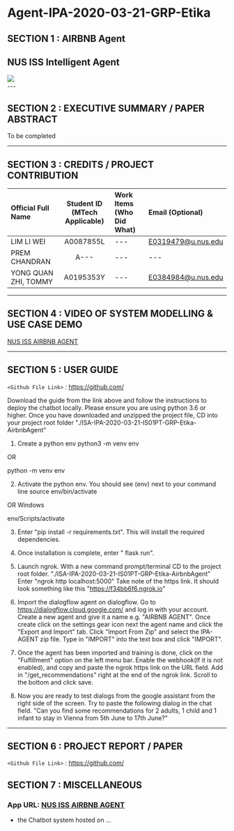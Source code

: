 ﻿# Agent-IPA-2020-03-21-GRP-Etika

## SECTION 1 : AIRBNB Agent
## NUS ISS Intelligent Agent
<img src="Miscellaneous/picture1.png"
     style="float: left; margin-right: 0px;" />

<br>
---

## SECTION 2 : EXECUTIVE SUMMARY / PAPER ABSTRACT

To be completed

---

## SECTION 3 : CREDITS / PROJECT CONTRIBUTION

| Official Full Name  | Student ID (MTech Applicable)  | Work Items (Who Did What) | Email (Optional) |
| :------------ |:---------------:| :-----| :-----|
| LIM LI WEI | A0087855L | --- | E0319479@u.nus.edu |
| PREM CHANDRAN | A--- | --- | --- |
| YONG QUAN ZHI, TOMMY | A0195353Y | ---| E0384984@u.nus.edu |

---

## SECTION 4 : VIDEO OF SYSTEM MODELLING & USE CASE DEMO

[NUS ISS AIRBNB AGENT](https://youtube.com)


---

## SECTION 5 : USER GUIDE

`<Github File Link>` : <https://github.com/>

Download the guide from the link above and follow the instructions to deploy the chatbot locally.
Please ensure you are using python 3.6 or higher.
Once you have downloaded and unzipped the project file, CD into your project root folder "./ISA-IPA-2020-03-21-IS01PT-GRP-Etika-AirbnbAgent"
1. Create a python env
python3 -m venv env

OR

python -m venv env

2. Activate the python env. You should see (env) next to your command line
source env/bin/activate

OR Windows

env/Scripts/activate

3. Enter "pip install -r requirements.txt". This will install the required dependencies.

4. Once installation is complete, enter " flask run".

5. Launch ngrok. With a new command prompt/terminal CD to the project root folder. "./ISA-IPA-2020-03-21-IS01PT-GRP-Etika-AirbnbAgent"
Enter "ngrok http localhost:5000"
Take note of the https link. It should look something like this "https://f34bb6f6.ngrok.io"

6. Import the dialogflow agent on dialogflow. Go to https://dialogflow.cloud.google.com/ and log in with your account.
Create a new agent and give it a name e.g. "AIRBNB AGENT".
Once create click on the settings gear icon next the agent name and click the "Export and Import" tab.
Click "Import From Zip" and select the IPA-AGENT zip file. Type in "IMPORT" into the text box and click "IMPORT".

7. Once the agent has been imported and training is done, click on the "Fulfillment" option on the left menu bar. Enable the webhook(If it is not enabled), and
copy and paste the ngrok https link on the URL field. Add in "/get_recommendations" right at the end of the ngrok link. Scroll to the bottom and click save.

8. Now you are ready to test dialogs from the google assistant from the right side of the screen.
Try to paste the following dialog in the chat field.
"Can you find some recommendations for 2 adults, 1 child and 1 infant to stay in Vienna from 5th June to 17th June?"

---

## SECTION 6 : PROJECT REPORT / PAPER

`<Github File Link>` : <https://github.com/>

## SECTION 7 : MISCELLANEOUS

### App URL: [NUS ISS AIRBNB AGENT]()
- the Chatbot system hosted on ...
